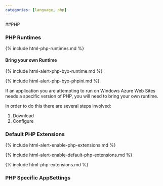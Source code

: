 ```yaml
---
categories: [language, php]
---
```


##PHP

### PHP Runtimes

{% include html-php-runtimes.md %}

#### Bring your own Runtime

{% include html-alert-php-byo-runtime.md %}

{% include html-alert-php-byo-phpini.md %}

If an application you are attempting to run on Windows Azure Web Sites needs a specific version of PHP, you will need to bring your own runtime.

In order to do this there are several steps involved:

1. Download
2. Configure


### Default PHP Extensions

{% include html-alert-enable-php-extensions.md %}

{% include html-alert-enable-default-php-extensions.md %}

{% include html-php-extensions.md %}

### PHP Specific AppSettings